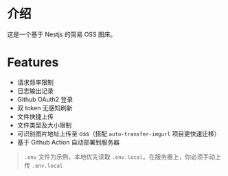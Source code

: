 # 介绍

这是一个基于 Nestjs 的简易 OSS 图床。

# Features

- 请求频率限制
- 日志输出记录
- Github OAuth2 登录
- 双 token 无感知刷新
- 文件快捷上传
- 文件类型及大小限制
- 可识别图片地址上传至 oss（搭配 `auto-transfer-imgurl` 项目更快速迁移）
- 基于 Github Action 自动部署到服务器

> `.env` 文件为示例，本地优先读取 `.env.local`。在服务器上，你必须手动上传 `.env.local`
